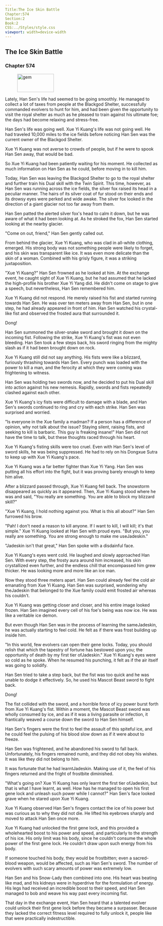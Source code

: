 ```yaml
---
Title:The Ice Skin Battle 
Chapter:574 
Section:2 
Book:2 
CSS:../Styles/style.css 
viewport: width=device-width
---
```

  
## The Ice Skin Battle
### Chapter 574
  
<figure>
	<img src="../Images/gem.gif" alt="gem" id="gem" width="120" height="60" />
</figure>
  

  
Lately, Han Sen's life had seemed to be going smoothly. He managed to collect a lot of taxes from people at the Blackgod Shelter, successfully commanded evolvers to hunt for him, and had been given the opportunity to visit the royal shelter as much as he pleased to train against his ultimate foe; the days had become relaxing and stress-free.

Han Sen's life was going well. Xue Yi Kuang's life was not going well. He had traveled 10,000 miles to the ice fields before noticing Han Sen was the current owner of the Blackgod Shelter.

Xue Yi Kuang was not averse to crowds of people, but if he were to spook Han Sen away, that would be bad.

So Xue Yi Kuang had been patiently waiting for his moment. He collected as much information on Han Sen as he could, before moving in to kill him.

Today, Han Sen was leaving the Blackgod Shelter to go to the royal shelter and further train his Dual skill with the Twin Spirit. This time, however, as Han Sen was running across the ice fields, the silver fox raised its head in a peculiar manner. The hairs of its silver coat of fur stood on their ends and its drowsy eyes were perked and wide awake. The silver fox looked in the direction of a giant glacier not too far away from them.

Han Sen patted the alerted silver fox's head to calm it down, but he was aware of what it had been looking at. As he stroked the fox, Han Sen started looking at the nearby glacier.

"Come on out, friend," Han Sen gently called out.

From behind the glacier, Xue Yi Kuang, who was clad in all-white clothing, emerged. His strong body was not something people were likely to forget, and his skin was transparent like ice. It was even more delicate than the skin of a woman. Combined with his grisly figure, it was a striking juxtaposition.

"Xue Yi Kuang?" Han Sen frowned as he looked at him. At the exchange event, he caught sight of Xue Yi Kuang, but he had assumed that he lacked the high-profile his brother Xue Yi Yang did. He didn't come on stage to give a speech, but nevertheless, Han Sen remembered him.

Xue Yi Kuang did not respond. He merely raised his fist and started running towards Han Sen. He was over ten meters away from Han Sen, but in one step, he had already appeared in front of him. Han Sen watched his crystal-like fist and observed the frosted aura that surrounded it.

Dong!

Han Sen summoned the silver-snake sword and brought it down on the incoming fist. Following the strike, Xue Yi Kuang's fist was not even bleeding. Han Sen took a few steps back, his sword ringing from the mighty slash as if it had been brought down on rock.

Xue Yi Kuang still did not say anything. His fists were like a blizzard, furiously thrashing towards Han Sen. Every punch was loaded with the power to kill a man, and the ferocity at which they were coming was frightening to witness.

Han Sen was holding two swords now, and he decided to put his Dual skill into action against his new nemesis. Rapidly, swords and fists repeatedly clashed against each other.

Xue Yi Kuang's icy fists were difficult to damage with a blade, and Han Sen's swords continued to ring and cry with each strike. Han Sen was surprised and worried.

"Is everyone in the Xue family a madman? If a person has a difference of opinion, why not talk about the issue? Staying silent, raising fists, and seeking to kill is barbaric. This guy is freaking insane!" Han Sen did not have the time to talk, but these thoughts raced through his heart.

Xue Yi Kuang's fisting skills were too cruel. Even with Han Sen's level of sword skills, he was being suppressed. He had to rely on his Dongxue Sutra to keep up with Xue Yi Kuang's pace.

Xue Yi Kuang was a far better fighter than Xue Yi Yang. Han Sen was putting all his effort into the fight, but it was proving barely enough to keep him alive.

After a blizzard passed through, Xue Yi Kuang fell back. The snowstorm disappeared as quickly as it appeared. Then, Xue Yi Kuang stood where he was and said, "You really are something. You are able to block my blizzard skill?"

"Xue Yi Kuang, I hold nothing against you. What is this all about?" Han Sen furrowed his brow.

"Pah! I don't need a reason to kill anyone. If I want to kill, I will kill; it's that simple." Xue Yi Kuang looked at Han Sen with proud eyes. "But you, you really are something. You are strong enough to make me useJadeskin."

"Jadeskin isn't that great," Han Sen spoke with a disdainful face.

Xue Yi Kuang's eyes went cold. He laughed and slowly approached Han Sen. With every step, the frosty aura around him increased, his skin crystallized even further, and the endless chill that encompassed him grew thicker. He was looking more and more like an ice man.

Now they stood three meters apart. Han Sen could already feel the cold air emanating from Xue Yi Kuang. Han Sen was surprised, wondering why theJadeskin that belonged to the Xue family could emit frosted air whereas his couldn't.

Xue Yi Kuang was getting closer and closer, and his entire image looked frozen. Han Sen imagined every cell of his foe's being was now ice. He was like a veritable ice demon.

But even though Han Sen was in the process of learning the sameJadeskin, he was actually starting to feel cold. He felt as if there was frost building up inside him.

"In this world, few evolvers can open their gene locks. Today, you should relish that which the tapestry of fortune has bestowed upon you; the opportunity of death by my first tier ofJadeskin." Xue Yi Kuang's eyes were so cold as he spoke. When he resumed his punching, it felt as if the air itself was going to solidify.

Han Sen tried to take a step back, but the fist was too quick and he was unable to dodge it effectively. So, he used his Mascot Beast sword to fight back.

Dong!

The fist collided with the sword, and a horrible force of icy power burst forth from Xue Yi Kuang's fist. Within a moment, the Mascot Beast sword was wholly consumed by ice, and as if it was a living parasite or infection, it frantically weaved a course down the sword to Han Sen himself.

Han Sen's fingers were the first to feel the assault of this spiteful ice, and he could feel the pulsing of his blood slow down as if it were about to freeze.

Han Sen was frightened, and he abandoned his sword to fall back. Unfortunately, his fingers remained numb, and they did not obey his wishes. It was like they did not belong to him.

It was fortunate that he had learntJadeskin. Making use of it, the feel of his fingers returned and the fright of frostbite diminished.

"What's going on? Xue Yi Kuang has only learnt the first tier ofJadeskin, but that is what I have learnt, as well. How has he managed to open his first gene lock and unleash such power while I cannot?" Han Sen's face looked grave when he stared upon Xue Yi Kuang.

Xue Yi Kuang observed Han Sen's fingers contact the ice of his power but was curious as to why they did not die. He lifted his eyebrows sharply and moved to attack Han Sen once more.

Xue Yi Kuang had unlocked the first gene lock, and this provided a wholehearted boost to his power and speed, and particularly to the strength of his ice. His only limit was his body, since he couldn't consume the whole power of the first gene lock. He couldn't draw upon such energy from his body.

If someone touched his body, they would be frostbitten; even a sacred-blood weapon, would be affected, such as Han Sen's sword. The number of evolvers with such scary amounts of power was extremely low.

Han Sen and his Snow-Lady then combined into one. His heart was beating like mad, and his kidneys were in hyperdrive for the formulation of energy. His legs had received an incredible boost to their speed, and Han Sen managed to bob and weave his way past every incoming fist.

That day in the exchange event, Han Sen heard that a talented evolver could unlock their first gene lock before they became a surpasser. Because they lacked the correct fitness level required to fully unlock it, people like that were practically indestructible.